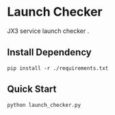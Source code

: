 # Launch Checker
JX3 service launch checker .

## Install Dependency
```
pip install -r ./requirements.txt
```

## Quick Start
```bash
python launch_checker.py
```

